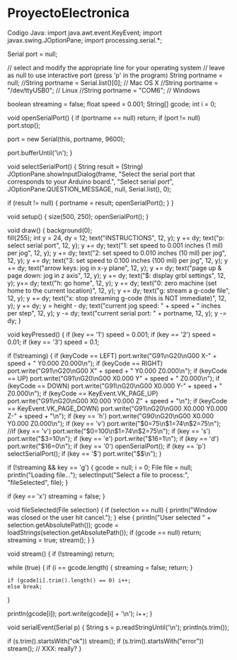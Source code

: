 # ProyectoElectronica
Codigo Java:
import java.awt.event.KeyEvent;
import javax.swing.JOptionPane;
import processing.serial.*;

Serial port = null;

// select and modify the appropriate line for your operating system
// leave as null to use interactive port (press 'p' in the program)
String portname = null;
//String portname = Serial.list()[0]; // Mac OS X
//String portname = "/dev/ttyUSB0"; // Linux
//String portname = "COM6"; // Windows

boolean streaming = false;
float speed = 0.001;
String[] gcode;
int i = 0;

void openSerialPort()
{
  if (portname == null) return;
  if (port != null) port.stop();
  
  port = new Serial(this, portname, 9600);
  
  port.bufferUntil('\n');
}

void selectSerialPort()
{
  String result = (String) JOptionPane.showInputDialog(frame,
    "Select the serial port that corresponds to your Arduino board.",
    "Select serial port",
    JOptionPane.QUESTION_MESSAGE,
    null,
    Serial.list(),
    0);
    
  if (result != null) {
    portname = result;
    openSerialPort();
  }
}

void setup()
{
  size(500, 250);
  openSerialPort();
}

void draw()
{
  background(0);  
  fill(255);
  int y = 24, dy = 12;
  text("INSTRUCTIONS", 12, y); y += dy;
  text("p: select serial port", 12, y); y += dy;
  text("1: set speed to 0.001 inches (1 mil) per jog", 12, y); y += dy;
  text("2: set speed to 0.010 inches (10 mil) per jog", 12, y); y += dy;
  text("3: set speed to 0.100 inches (100 mil) per jog", 12, y); y += dy;
  text("arrow keys: jog in x-y plane", 12, y); y += dy;
  text("page up & page down: jog in z axis", 12, y); y += dy;
  text("$: display grbl settings", 12, y); y+= dy;
  text("h: go home", 12, y); y += dy;
  text("0: zero machine (set home to the current location)", 12, y); y += dy;
  text("g: stream a g-code file", 12, y); y += dy;
  text("x: stop streaming g-code (this is NOT immediate)", 12, y); y += dy;
  y = height - dy;
  text("current jog speed: " + speed + " inches per step", 12, y); y -= dy;
  text("current serial port: " + portname, 12, y); y -= dy;
}

void keyPressed()
{
  if (key == '1') speed = 0.001;
  if (key == '2') speed = 0.01;
  if (key == '3') speed = 0.1;
  
  if (!streaming) {
    if (keyCode == LEFT) port.write("G91\nG20\nG00 X-" + speed + " Y0.000 Z0.000\n");
    if (keyCode == RIGHT) port.write("G91\nG20\nG00 X" + speed + " Y0.000 Z0.000\n");
    if (keyCode == UP) port.write("G91\nG20\nG00 X0.000 Y" + speed + " Z0.000\n");
    if (keyCode == DOWN) port.write("G91\nG20\nG00 X0.000 Y-" + speed + " Z0.000\n");
    if (keyCode == KeyEvent.VK_PAGE_UP) port.write("G91\nG20\nG00 X0.000 Y0.000 Z" + speed + "\n");
    if (keyCode == KeyEvent.VK_PAGE_DOWN) port.write("G91\nG20\nG00 X0.000 Y0.000 Z-" + speed + "\n");
    if (key == 'h') port.write("G90\nG20\nG00 X0.000 Y0.000 Z0.000\n");
    if (key == 'v') port.write("$0=75\n$1=74\n$2=75\n");
    //if (key == 'v') port.write("$0=100\n$1=74\n$2=75\n");
    if (key == 's') port.write("$3=10\n");
    if (key == 'e') port.write("$16=1\n");
    if (key == 'd') port.write("$16=0\n");
    if (key == '0') openSerialPort();
    if (key == 'p') selectSerialPort();
    if (key == '$') port.write("$$\n");
  }
  
  if (!streaming && key == 'g') {
    gcode = null; i = 0;
    File file = null; 
    println("Loading file...");
    selectInput("Select a file to process:", "fileSelected", file);
  }
  
  if (key == 'x') streaming = false;
}

void fileSelected(File selection) {
  if (selection == null) {
    println("Window was closed or the user hit cancel.");
  } else {
    println("User selected " + selection.getAbsolutePath());
    gcode = loadStrings(selection.getAbsolutePath());
    if (gcode == null) return;
    streaming = true;
    stream();
  }
}

void stream()
{
  if (!streaming) return;
  
  while (true) {
    if (i == gcode.length) {
      streaming = false;
      return;
    }
    
    if (gcode[i].trim().length() == 0) i++;
    else break;
  }
  
  println(gcode[i]);
  port.write(gcode[i] + '\n');
  i++;
}

void serialEvent(Serial p)
{
  String s = p.readStringUntil('\n');
  println(s.trim());
  
  if (s.trim().startsWith("ok")) stream();
  if (s.trim().startsWith("error")) stream(); // XXX: really?
}

